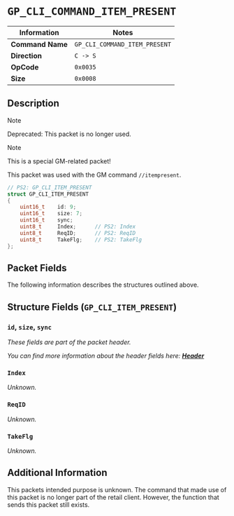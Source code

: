 # `GP_CLI_COMMAND_ITEM_PRESENT`

| Information               | Notes |
|---                        |---    |
| **Command Name**          | `GP_CLI_COMMAND_ITEM_PRESENT` |
| **Direction**             | `C -> S` |
| **OpCode**                | `0x0035` |
| **Size**                  | `0x0008` |

## Description

> [!NOTE]
> Deprecated: This packet is no longer used.

> [!NOTE]
> This is a special GM-related packet!

This packet was used with the GM command `//itempresent`.

```cpp
// PS2: GP_CLI_ITEM_PRESENT
struct GP_CLI_ITEM_PRESENT
{
    uint16_t    id: 9;
    uint16_t    size: 7;
    uint16_t    sync;
    uint8_t     Index;      // PS2: Index
    uint8_t     ReqID;      // PS2: ReqID
    uint8_t     TakeFlg;    // PS2: TakeFlg
};
```

## Packet Fields

The following information describes the structures outlined above.

## Structure Fields (`GP_CLI_ITEM_PRESENT`)

### `id`, `size`, `sync`

_These fields are part of the packet header._

_You can find more information about the header fields here: [**Header**](/world/HEADER.md)_

### `Index`

_Unknown._

### `ReqID`

_Unknown._

### `TakeFlg`

_Unknown._

## Additional Information

This packets intended purpose is unknown. The command that made use of this packet is no longer part of the retail client. However, the function that sends this packet still exists.
